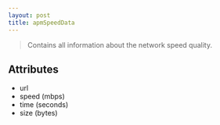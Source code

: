 ```yaml
---
layout: post
title: apmSpeedData
---
```


> Contains all information about the network speed quality.

Attributes
----------

- url
- speed (mbps)
- time (seconds)
- size (bytes)
